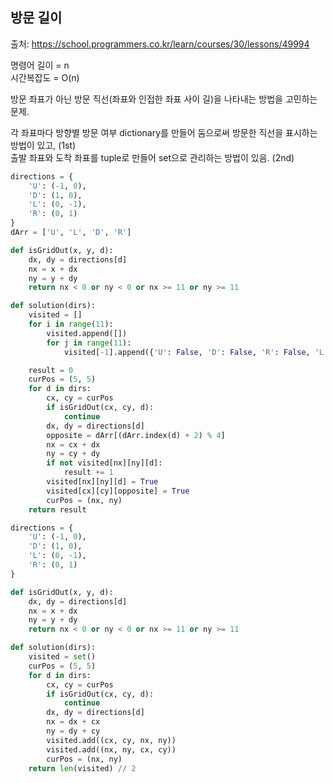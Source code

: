 ## 방문 길이

출처: https://school.programmers.co.kr/learn/courses/30/lessons/49994

명령어 길이 = n  
시간복잡도 = O(n)

방문 좌표가 아닌 방문 직선(좌표와 인접한 좌표 사이 길)을 나타내는 방법을 고민하는 문제.

각 좌표마다 방향별 방문 여부 dictionary를 만들어 둠으로써 방문한 직선을 표시하는 방법이 있고, (1st)  
출발 좌표와 도착 좌표를 tuple로 만들어 set으로 관리하는 방법이 있음. (2nd)
```python
directions = {
    'U': (-1, 0),
    'D': (1, 0),
    'L': (0, -1),
    'R': (0, 1)
}
dArr = ['U', 'L', 'D', 'R']

def isGridOut(x, y, d):
    dx, dy = directions[d]
    nx = x + dx
    ny = y + dy
    return nx < 0 or ny < 0 or nx >= 11 or ny >= 11

def solution(dirs):
    visited = []
    for i in range(11):
        visited.append([])
        for j in range(11):
            visited[-1].append({'U': False, 'D': False, 'R': False, 'L': False})

    result = 0
    curPos = (5, 5)
    for d in dirs:
        cx, cy = curPos
        if isGridOut(cx, cy, d):
            continue
        dx, dy = directions[d]
        opposite = dArr[(dArr.index(d) + 2) % 4]
        nx = cx + dx
        ny = cy + dy
        if not visited[nx][ny][d]:
            result += 1
        visited[nx][ny][d] = True
        visited[cx][cy][opposite] = True
        curPos = (nx, ny)
    return result
```
```python
directions = {
    'U': (-1, 0),
    'D': (1, 0),
    'L': (0, -1),
    'R': (0, 1)
}

def isGridOut(x, y, d):
    dx, dy = directions[d]
    nx = x + dx
    ny = y + dy
    return nx < 0 or ny < 0 or nx >= 11 or ny >= 11

def solution(dirs):
    visited = set()
    curPos = (5, 5)
    for d in dirs:
        cx, cy = curPos
        if isGridOut(cx, cy, d):
            continue
        dx, dy = directions[d]
        nx = dx + cx
        ny = dy + cy
        visited.add((cx, cy, nx, ny))
        visited.add((nx, ny, cx, cy))
        curPos = (nx, ny)
    return len(visited) // 2
```
